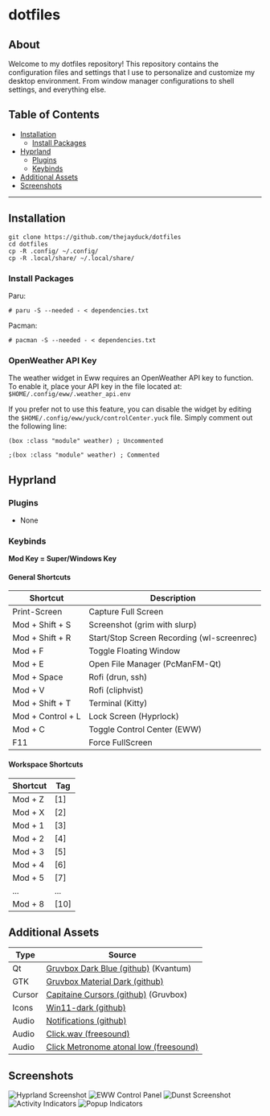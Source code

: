 # dotfiles

## About

Welcome to my dotfiles repository! This repository contains the configuration files and settings that I use to personalize and customize my desktop environment. From window manager configurations to shell settings, and everything else.

## Table of Contents

- [Installation](#installation)
  - [Install Packages](#install-packages)
- [Hyprland](#hyprland)
  - [Plugins](#plugins)
  - [Keybinds](#keybinds)
- [Additional Assets](#additional-assets)
- [Screenshots](#screenshots)

---

## Installation

```
git clone https://github.com/thejayduck/dotfiles
cd dotfiles
cp -R .config/ ~/.config/
cp -R .local/share/ ~/.local/share/
```

### Install Packages

Paru:

`# paru -S --needed - < dependencies.txt`

Pacman:

`# pacman -S --needed - < dependencies.txt`

### OpenWeather API Key

The weather widget in Eww requires an OpenWeather API key to function. To enable it, place your API key in the file located at: `$HOME/.config/eww/.weather_api.env`

If you prefer not to use this feature, you can disable the widget by editing the `$HOME/.config/eww/yuck/controlCenter.yuck` file. Simply comment out the following line:

```
(box :class "module" weather) ; Uncommented

;(box :class "module" weather) ; Commented
```

## Hyprland

### Plugins

- None

### Keybinds

**Mod Key = Super/Windows Key**

#### General Shortcuts

| Shortcut          | Description                                |
| ----------------- | ------------------------------------------ |
| Print-Screen      | Capture Full Screen                        |
| Mod + Shift + S   | Screenshot (grim with slurp)               |
| Mod + Shift + R   | Start/Stop Screen Recording (wl-screenrec) |
| Mod + F           | Toggle Floating Window                     |
| Mod + E           | Open File Manager (PcManFM-Qt)             |
| Mod + Space       | Rofi (drun, ssh)                           |
| Mod + V           | Rofi (cliphvist)                           |
| Mod + Shift + T   | Terminal (Kitty)                           |
| Mod + Control + L | Lock Screen (Hyprlock)                     |
| Mod + C           | Toggle Control Center (EWW)                |
| F11               | Force FullScreen                           |

#### Workspace Shortcuts

| Shortcut | Tag  |
| -------- | ---- |
| Mod + Z  | [1]  |
| Mod + X  | [2]  |
| Mod + 1  | [3]  |
| Mod + 2  | [4]  |
| Mod + 3  | [5]  |
| Mod + 4  | [6]  |
| Mod + 5  | [7]  |
| ...      | ...  |
| Mod + 8  | [10] |

## Additional Assets

| Type   | Source                                                                                             |
| ------ | -------------------------------------------------------------------------------------------------- |
| Qt     | [Gruvbox Dark Blue (github)](https://github.com/sachnr/gruvbox-kvantum-themes) (Kvantum)           |
| GTK    | [Gruvbox Material Dark (github)](https://github.com/TheGreatMcPain/gruvbox-material-gtk)           |
| Cursor | [Capitaine Cursors (github)](https://github.com/sainnhe/capitaine-cursors) (Gruvbox)               |
| Icons  | [Win11-dark (github)](https://github.com/yeyushengfan258/Win11-icon-theme)                         |
| Audio  | [Notifications (github)](https://github.com/akx/Notifications)                                     |
| Audio  | [Click.wav (freesound)](https://freesound.org/people/kwahmah_02/sounds/256116/)                    |
| Audio  | [Click Metronome atonal low (freesound)](https://freesound.org/people/lennartgreen/sounds/566887/) |

## Screenshots

![Hyprland Screenshot](https://i.imgur.com/pJFjyBa.png)
![EWW Control Panel](https://i.imgur.com/aF4BK8m.png)
![Dunst Screenshot](https://i.imgur.com/hUnNI5U.png)
![Activity Indicators](https://i.imgur.com/k2ooLOU.png)
![Popup Indicators](https://i.imgur.com/zZWIxCX.png)

